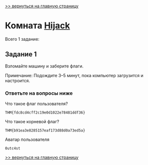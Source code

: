 [>> вернуться на главную страницу](https://github.com/BEPb/tryhackme/blob/master/README.md)

# Комната [Hijack](https://tryhackme.com/r/room/hijack) 

Всего 1 заданиe:
## Задание 1
Взломайте машину и заберите флаги.

Примечание: Подождите 3–5 минут, пока  компьютер загрузится и настроится.

### Ответьте на вопросы ниже
Что такое флаг пользователя?
```commandline
THM{fdc8cd4cff2c19e0d1022e78481ddf36}
```
Что такое корневой флаг?
```commandline
THM{b91ea3e8285157eaf173d88d0a73ed5a}
```
Аватар пользователя
```commandline
0utc4st
```

[>> вернуться на главную страницу](https://github.com/BEPb/tryhackme/blob/master/README.md)